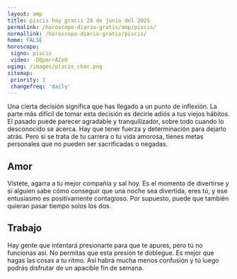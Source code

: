 ```yaml
---
layout: amp
title: piscis hoy gratis 24 de junio del 2025 
permalink: /horoscopo-diario-gratis/amp/piscis/
normallink: /horoscopo-diario-gratis/piscis/
home: FALSE
horoscopo:
 signo: piscis
 video: -DQpmrrAIeU
ogimg: /images/piscis_char.png
sitemap:
 priority: 1
 changefreq: 'daily'
---
```



Una cierta decisión significa que has llegado a un punto de inflexión. La parte más difícil de tomar esta decisión es decirle adiós a tus viejos hábitos. El pasado puede parecer agradable y tranquilizador, sobre todo cuando lo desconocido se acerca. Hay que tener fuerza y determinación para dejarlo atrás. Pero si se trata de tu carrera o tu vida amorosa, tienes metas personales que no pueden ser sacrificadas o negadas.

## Amor

Vístete, agarra a tu mejor compañía y sal hoy. Es el momento de divertirse y si alguien sabe cómo conseguir que una noche sea divertida, eres tú, y ese entusiasmo es positivamente contagioso. Por supuesto, puede que también quieran pasar tiempo solos los dos.

## Trabajo

Hay gente que intentará presionarte para que te apures, pero tú no funcionas así. No permitas que esta presión te doblegue. Es mejor que hagas las cosas a tu ritmo. Así habrá mucha menos confusión y tú luego podrás disfrutar de un apacible fin de semana.